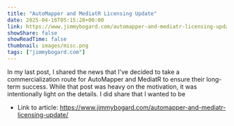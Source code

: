 ```yaml
---
title: "AutoMapper and MediatR Licensing Update"
date: 2025-04-16T05:15:28+00:00
link: https://www.jimmybogard.com/automapper-and-mediatr-licensing-update/
showShare: false
showReadTime: false
thumbnail: images/misc.png
tags: ["jimmybogard.com"]
---
```

In my last post, I shared the news that I've decided to take a commercialization route for AutoMapper and MediatR to ensure their long-term success. While that post was heavy on the motivation, it was intentionally light on the details. I did share that I wanted to be

- Link to article: https://www.jimmybogard.com/automapper-and-mediatr-licensing-update/